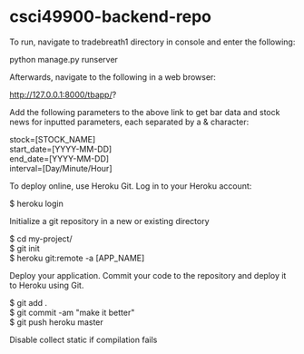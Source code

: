 # csci49900-backend-repo
To run, navigate to tradebreath1 directory in console and enter the following:  
  
python manage.py runserver  
  
Afterwards, navigate to the following in a web browser:  
  
http://127.0.0.1:8000/tbapp/?  
  
Add the following parameters to the above link to get bar data and stock news for inputted parameters, each separated by a & character:  
  
stock=[STOCK_NAME]  
start_date=[YYYY-MM-DD]  
end_date=[YYYY-MM-DD]  
interval=[Day/Minute/Hour]  
  
To deploy online, use Heroku Git. Log in to your Heroku account:  
  
$ heroku login  

Initialize a git repository in a new or existing directory  

$ cd my-project/  
$ git init  
$ heroku git:remote -a [APP_NAME]    
  
Deploy your application. Commit your code to the repository and deploy it to Heroku using Git.  
  
$ git add .  
$ git commit -am "make it better"  
$ git push heroku master  
  
Disable collect static if compilation fails
